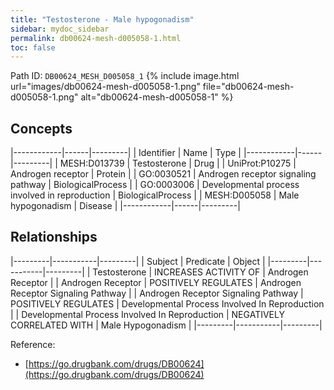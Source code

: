 ```yaml
---
title: "Testosterone - Male hypogonadism"
sidebar: mydoc_sidebar
permalink: db00624-mesh-d005058-1.html
toc: false 
---
```



Path ID: `DB00624_MESH_D005058_1`
{% include image.html url="images/db00624-mesh-d005058-1.png" file="db00624-mesh-d005058-1.png" alt="db00624-mesh-d005058-1" %}

## Concepts

|------------|------|---------|
| Identifier | Name | Type    |
|------------|------|---------|
| MESH:D013739 | Testosterone | Drug |
| UniProt:P10275 | Androgen receptor | Protein |
| GO:0030521 | Androgen receptor signaling pathway | BiologicalProcess |
| GO:0003006 | Developmental process involved in reproduction | BiologicalProcess |
| MESH:D005058 | Male hypogonadism | Disease |
|------------|------|---------|

## Relationships

|---------|-----------|---------|
| Subject | Predicate | Object  |
|---------|-----------|---------|
| Testosterone | INCREASES ACTIVITY OF | Androgen Receptor |
| Androgen Receptor | POSITIVELY REGULATES | Androgen Receptor Signaling Pathway |
| Androgen Receptor Signaling Pathway | POSITIVELY REGULATES | Developmental Process Involved In Reproduction |
| Developmental Process Involved In Reproduction | NEGATIVELY CORRELATED WITH | Male Hypogonadism |
|---------|-----------|---------|

Reference: 
  - [https://go.drugbank.com/drugs/DB00624](https://go.drugbank.com/drugs/DB00624)
